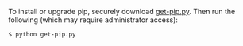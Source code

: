 To install or upgrade pip, securely download
[get-pip.py](https://raw.github.com/pypa/pip/master/contrib/get-pip.py).
Then run the following (which may require administrator access):

```bash
$ python get-pip.py
```
